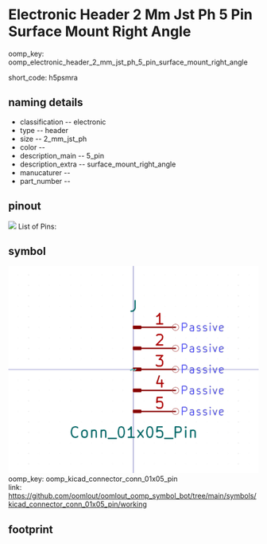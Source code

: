 # Electronic Header 2 Mm Jst Ph 5 Pin Surface Mount Right Angle
oomp_key: oomp_electronic_header_2_mm_jst_ph_5_pin_surface_mount_right_angle  

short_code: h5psmra
## naming details
* classification -- electronic
* type -- header
* size -- 2_mm_jst_ph
* color -- 
* description_main -- 5_pin
* description_extra -- surface_mount_right_angle
* manucaturer -- 
* part_number -- 
## pinout
![](working_pinout_600.png)
List of Pins:

## symbol

![](symbol/0/working/working_600.png)  
oomp_key: oomp_kicad_connector_conn_01x05_pin  
link: https://github.com/oomlout/oomlout_oomp_symbol_bot/tree/main/symbols/kicad_connector_conn_01x05_pin/working  


## footprint
